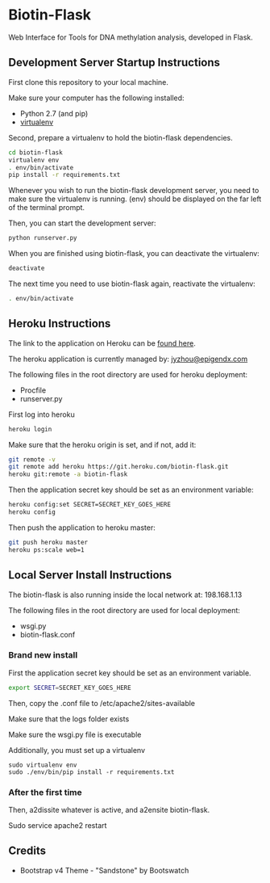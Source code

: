 Biotin-Flask
============

Web Interface for Tools for DNA methylation analysis, developed in Flask.

Development Server Startup Instructions
---------------------------------------

First clone this repository to your local machine.

Make sure your computer has the following installed:
* Python 2.7 (and pip)
* [virtualenv](https://virtualenv.pypa.io/en/stable/)

Second, prepare a virtualenv to hold the biotin-flask dependencies.

```bash
cd biotin-flask
virtualenv env
. env/bin/activate
pip install -r requirements.txt
```

Whenever you wish to run the biotin-flask development server, you need to make
sure the virtualenv is running. (env) should be displayed on the far left of
the terminal prompt.

Then, you can start the development server:

```bash
python runserver.py
```

When you are finished using biotin-flask, you can deactivate the virtualenv:

```bash
deactivate
```

The next time you need to use biotin-flask again, reactivate the virtualenv:

```bash
. env/bin/activate
```

Heroku Instructions
-------------------

The link to the application on Heroku can be [found here](https://biotin-flask.herokuapp.com/).

The heroku application is currently managed by: jyzhou@epigendx.com

The following files in the root directory are used for heroku deployment:
* Procfile
* runserver.py

First log into heroku

```bash
heroku login
```

Make sure that the heroku origin is set, and if not, add it:

```bash
git remote -v
git remote add heroku https://git.heroku.com/biotin-flask.git
heroku git:remote -a biotin-flask
```

Then the application secret key should be set as an environment variable:

```bash
heroku config:set SECRET=SECRET_KEY_GOES_HERE
heroku config
```

Then push the application to heroku master:

```bash
git push heroku master
heroku ps:scale web=1
```


Local Server Install Instructions
---------------------------------

The biotin-flask is also running inside the local network at: 198.168.1.13

The following files in the root directory are used for local deployment:
* wsgi.py
* biotin-flask.conf

### Brand new install ###

First the application secret key should be set as an environment variable.

```bash
export SECRET=SECRET_KEY_GOES_HERE
```

Then, copy the .conf file to /etc/apache2/sites-available

Make sure that the logs folder exists

Make sure the wsgi.py file is executable

Additionally, you must set up a virtualenv

    sudo virtualenv env
    sudo ./env/bin/pip install -r requirements.txt

### After the first time ###

Then, a2dissite whatever is active, and a2ensite biotin-flask.

Sudo service apache2 restart


Credits
-------
* Bootstrap v4 Theme - "Sandstone" by Bootswatch
